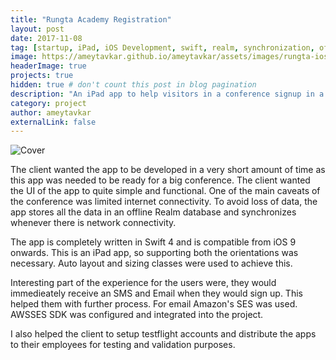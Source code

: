 ```yaml
---
title: "Rungta Academy Registration"
layout: post
date: 2017-11-08
tag: [startup, iPad, iOS Development, swift, realm, synchronization, offline database, AWS, AWSSES]
image: https://ameytavkar.github.io/ameytavkar/assets/images/rungta-ios-icon.png
headerImage: true
projects: true
hidden: true # don't count this post in blog pagination
description: "An iPad app to help visitors in a conference signup in a more modern way."
category: project
author: ameytavkar
externalLink: false
---
```


![Cover](https://ameytavkar.github.io/ameytavkar/assets/images/rungta-cover-image.jpg)

The client wanted the app to be developed in a very short amount of time as this app was needed to be ready for a big conference. The client wanted the UI of the app to quite simple and functional. One of the main caveats of the conference was limited internet connectivity. To avoid loss of data, the app stores all the data in an offline Realm database and synchronizes whenever there is network connectivity.

The app is completely written in Swift 4 and is compatible from iOS 9 onwards. This is an iPad app, so supporting both the orientations was necessary. Auto layout and sizing classes were used to achieve this.

Interesting part of the experience for the users were, they would immedieately receive an SMS and Email when they would sign up. This helped them with further process. For email Amazon's SES was used. AWSSES SDK was configured and integrated into the project.

I also helped the client to setup testflight accounts and distribute the apps to their employees for testing and validation purposes.
